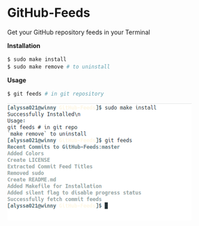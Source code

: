 # GitHub-Feeds
Get your GitHub repository feeds in your Terminal

**Installation**
```bash
$ sudo make install
$ sudo make remove # to uninstall
```

**Usage**
```bash
$ git feeds # in git repository
```
![Screenshot 1](./screenshots/image1.png)
